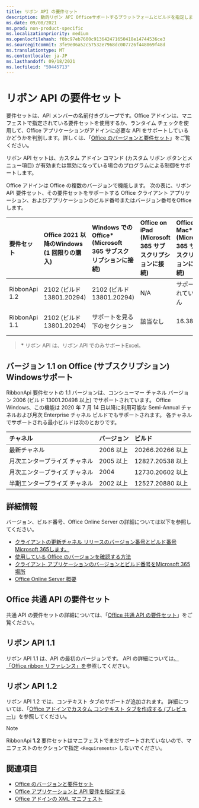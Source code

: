 ```yaml
---
title: リボン API の要件セット
description: 動的リボン API Officeサポートするプラットフォームとビルドを指定します。
ms.date: 09/08/2021
ms.prod: non-product-specific
ms.localizationpriority: medium
ms.openlocfilehash: f0bc97eb7600c913642471650418e14744536ce3
ms.sourcegitcommit: 3fe9e06a52c57532e7968dc007726f448069f48d
ms.translationtype: MT
ms.contentlocale: ja-JP
ms.lasthandoff: 09/18/2021
ms.locfileid: "59445713"
---
```

# <a name="ribbon-api-requirement-sets"></a>リボン API の要件セット

要件セットは、API メンバーの名前付きグループです。Office アドインは、マニフェストで指定されている要件セットを使用するか、ランタイム チェックを使用して、Office アプリケーションがアドインに必要な API をサポートしているかどうかを判別します。詳しくは、「[Office のバージョンと要件セット](../../develop/office-versions-and-requirement-sets.md)」をご覧ください。

リボン API セットは、カスタム アドイン コマンド (カスタム リボン ボタンとメニュー項目) が有効または無効になっている場合のプログラムによる制御をサポートします。

Office アドインは Office の複数のバージョンで機能します。 次の表に、リボン API 要件セット、その要件セットをサポートする Office クライアント アプリケーション、およびアプリケーションのビルド番号またはバージョン番号をOfficeします。

|  要件セット  | Office 2021 以降のWindows<br>(1 回限りの購入) | Windows での Office\*<br>(Microsoft 365 サブスクリプションに接続) |  Office on iPad<br>(Microsoft 365 サブスクリプションに接続)  |  Office on Mac\*<br>(Microsoft 365 サブスクリプションに接続)  | Office on the web\*  |  Office Online Server  |
|:-----|:-----|:-----|:-----|:-----|:-----|:-----|
| RibbonApi 1.2  | 2102 (ビルド 13801.20294) | 2102 (ビルド 13801.20294) | N/A | サポートされていません | 2021 年 5 月 | 該当なし|
| RibbonApi 1.1  | 2102 (ビルド 13801.20294) | サポートを見る<br>下のセクション | 該当なし | 16.38 | 2020 年 11 月 | 該当なし|

> **&#42;** リボン API は、リボン API でのみサポートExcel。

## <a name="support-for-version-11-on-office-on-windows-subscription"></a>バージョン 1.1 on Office (サブスクリプション) Windowsサポート

RibbonApi 要件セットの 1.1 バージョンは、コンシューマー チャネル バージョン 2006 (ビルド 13001.20498 以上) でサポートされています。 Office Windows、この機能は 2020 年 7 月 14 日以降に利用可能な Semi-Annual チャネルおよび月次 Enterprise チャネル ビルドでもサポートされます。 各チャネルでサポートされる最小ビルドは次のとおりです。  

|チャネル | バージョン | ビルド|
|:-----|:-----|:-----|
|最新チャネル | 2006 以上 | 20266.20266 以上|
|月次エンタープライズ チャネル | 2005 以上 | 12827.20538 以上|
|月次エンタープライズ チャネル | 2004 | 12730.20602 以上|
|半期エンタープライズ チャネル | 2002 以上 | 12527.20880 以上|

## <a name="more-information"></a>詳細情報

バージョン、ビルド番号、Office Online Server の詳細については以下を参照してください。

- [クライアントの更新チャネル リリースのバージョン番号とビルド番号Microsoft 365します。](/officeupdates/update-history-microsoft365-apps-by-date)
- [使用している Office のバージョンを確認する方法](https://support.microsoft.com/office/932788b8-a3ce-44bf-bb09-e334518b8b19)
- [クライアント アプリケーションのバージョンとビルド番号をMicrosoft 365場所](/officeupdates/update-history-microsoft365-apps-by-date)
- [Office Online Server 概要](/officeonlineserver/office-online-server-overview)

## <a name="office-common-api-requirement-sets"></a>Office 共通 API の要件セット

共通 API の要件セットの詳細については、「[Office 共通 API の要件セット](office-add-in-requirement-sets.md)」をご覧ください。

## <a name="ribbon-api-11"></a>リボン API 1.1

リボン API 1.1 は、API の最初のバージョンです。 API の詳細については[、「Office.ribbon リファレンス」を](/javascript/api/office/office.ribbon)参照してください。

## <a name="ribbon-api-12"></a>リボン API 1.2

リボン API 1.2 では、コンテキスト タブのサポートが追加されます。 詳細については、「[Office アドインでカスタム コンテキスト タブを作成する (プレビュー)](../../design/contextual-tabs.md)」を参照してください。

> [!NOTE]
> RibbonApi **1.2** 要件セットはマニフェストでまだサポートされていないので、マニフェストのセクションで指定 `<Requirements>` しないでください。

## <a name="see-also"></a>関連項目

- [Office のバージョンと要件セット](../../develop/office-versions-and-requirement-sets.md)
- [Office アプリケーションと API 要件を指定する](../../develop/specify-office-hosts-and-api-requirements.md)
- [Office アドインの XML マニフェスト](../../develop/add-in-manifests.md)
